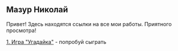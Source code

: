 ## Мазур Николай
Привет! Здесь находятся ссылки на все мои работы. Приятного просмотра!

[1. Игра "Угадайка"](https://mazurnik.github.io/vladinator " игра") - попробуй сыграть
